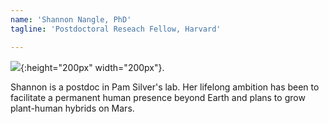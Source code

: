 ```yaml
---
name: 'Shannon Nangle, PhD'
tagline: 'Postdoctoral Reseach Fellow, Harvard'

---
```

![](https://viriditas-org.github.io/photos/shannon.png){:height="200px" width="200px"}.

Shannon is a postdoc in Pam Silver's lab. Her lifelong ambition has been to facilitate a permanent human presence beyond Earth and plans to grow plant-human hybrids on Mars.
